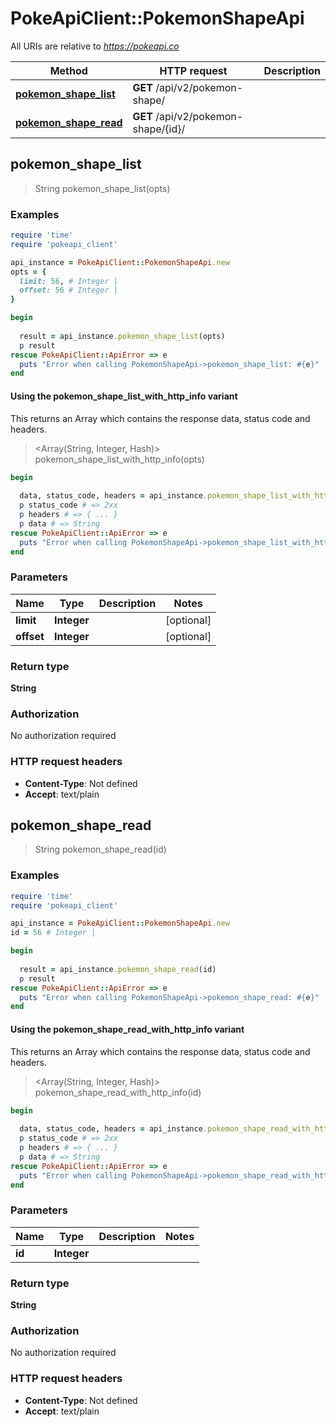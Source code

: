 # PokeApiClient::PokemonShapeApi

All URIs are relative to *https://pokeapi.co*

| Method | HTTP request | Description |
| ------ | ------------ | ----------- |
| [**pokemon_shape_list**](PokemonShapeApi.md#pokemon_shape_list) | **GET** /api/v2/pokemon-shape/ |  |
| [**pokemon_shape_read**](PokemonShapeApi.md#pokemon_shape_read) | **GET** /api/v2/pokemon-shape/{id}/ |  |


## pokemon_shape_list

> String pokemon_shape_list(opts)



### Examples

```ruby
require 'time'
require 'pokeapi_client'

api_instance = PokeApiClient::PokemonShapeApi.new
opts = {
  limit: 56, # Integer | 
  offset: 56 # Integer | 
}

begin
  
  result = api_instance.pokemon_shape_list(opts)
  p result
rescue PokeApiClient::ApiError => e
  puts "Error when calling PokemonShapeApi->pokemon_shape_list: #{e}"
end
```

#### Using the pokemon_shape_list_with_http_info variant

This returns an Array which contains the response data, status code and headers.

> <Array(String, Integer, Hash)> pokemon_shape_list_with_http_info(opts)

```ruby
begin
  
  data, status_code, headers = api_instance.pokemon_shape_list_with_http_info(opts)
  p status_code # => 2xx
  p headers # => { ... }
  p data # => String
rescue PokeApiClient::ApiError => e
  puts "Error when calling PokemonShapeApi->pokemon_shape_list_with_http_info: #{e}"
end
```

### Parameters

| Name | Type | Description | Notes |
| ---- | ---- | ----------- | ----- |
| **limit** | **Integer** |  | [optional] |
| **offset** | **Integer** |  | [optional] |

### Return type

**String**

### Authorization

No authorization required

### HTTP request headers

- **Content-Type**: Not defined
- **Accept**: text/plain


## pokemon_shape_read

> String pokemon_shape_read(id)



### Examples

```ruby
require 'time'
require 'pokeapi_client'

api_instance = PokeApiClient::PokemonShapeApi.new
id = 56 # Integer | 

begin
  
  result = api_instance.pokemon_shape_read(id)
  p result
rescue PokeApiClient::ApiError => e
  puts "Error when calling PokemonShapeApi->pokemon_shape_read: #{e}"
end
```

#### Using the pokemon_shape_read_with_http_info variant

This returns an Array which contains the response data, status code and headers.

> <Array(String, Integer, Hash)> pokemon_shape_read_with_http_info(id)

```ruby
begin
  
  data, status_code, headers = api_instance.pokemon_shape_read_with_http_info(id)
  p status_code # => 2xx
  p headers # => { ... }
  p data # => String
rescue PokeApiClient::ApiError => e
  puts "Error when calling PokemonShapeApi->pokemon_shape_read_with_http_info: #{e}"
end
```

### Parameters

| Name | Type | Description | Notes |
| ---- | ---- | ----------- | ----- |
| **id** | **Integer** |  |  |

### Return type

**String**

### Authorization

No authorization required

### HTTP request headers

- **Content-Type**: Not defined
- **Accept**: text/plain

